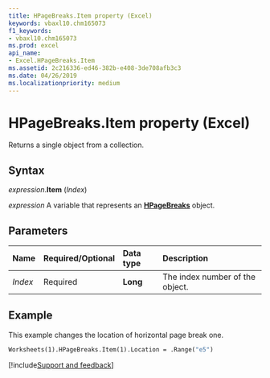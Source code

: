 ```yaml
---
title: HPageBreaks.Item property (Excel)
keywords: vbaxl10.chm165073
f1_keywords:
- vbaxl10.chm165073
ms.prod: excel
api_name:
- Excel.HPageBreaks.Item
ms.assetid: 2c216336-ed46-382b-e408-3de708afb3c3
ms.date: 04/26/2019
ms.localizationpriority: medium
---
```



# HPageBreaks.Item property (Excel)

Returns a single object from a collection.


## Syntax

_expression_.**Item** (_Index_)

_expression_ A variable that represents an **[HPageBreaks](Excel.HPageBreaks.md)** object.


## Parameters

|Name|Required/Optional|Data type|Description|
|:-----|:-----|:-----|:-----|
| _Index_|Required| **Long**|The index number of the object.|

## Example

This example changes the location of horizontal page break one.

```vb
Worksheets(1).HPageBreaks.Item(1).Location = .Range("e5")
```




[!include[Support and feedback](~/includes/feedback-boilerplate.md)]